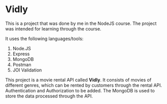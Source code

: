 # Vidly
This is a project that was done by me in the NodeJS course. The project was intended for learning through the course. 

It uses the following languages/tools:
  1) Node.JS
  2) Express
  3) MongoDB
  4) Postman
  5) JOI Validation

This project is a movie rental API called **Vidly**. It consists of movies of different genres, which can be rented by customers through the rental API. Authentication and Authorization to be added.
The MongoDB is used to store the data processed through the API.
